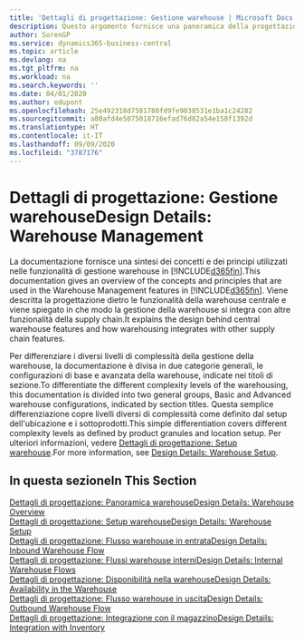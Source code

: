 ```yaml
---
title: 'Dettagli di progettazione: Gestione warehouse | Microsoft Docs'
description: Questo argomento fornisce una panoramica della progettazione, dei concetti e dei principi alla base delle funzionalità di gestione warehouse in Business Central.
author: SorenGP
ms.service: dynamics365-business-central
ms.topic: article
ms.devlang: na
ms.tgt_pltfrm: na
ms.workload: na
ms.search.keywords: ''
ms.date: 04/01/2020
ms.author: edupont
ms.openlocfilehash: 25e492318d7581780fd9fe9038531e1ba1c24282
ms.sourcegitcommit: a80afd4e5075018716efad76d82a54e158f1392d
ms.translationtype: HT
ms.contentlocale: it-IT
ms.lasthandoff: 09/09/2020
ms.locfileid: "3787176"
---
```

# <a name="design-details-warehouse-management"></a><span data-ttu-id="a6c63-103">Dettagli di progettazione: Gestione warehouse</span><span class="sxs-lookup"><span data-stu-id="a6c63-103">Design Details: Warehouse Management</span></span>
<span data-ttu-id="a6c63-104">La documentazione fornisce una sintesi dei concetti e dei principi utilizzati nelle funzionalità di gestione warehouse in [!INCLUDE[d365fin](includes/d365fin_md.md)].</span><span class="sxs-lookup"><span data-stu-id="a6c63-104">This documentation gives an overview of the concepts and principles that are used in the Warehouse Management features in [!INCLUDE[d365fin](includes/d365fin_md.md)].</span></span> <span data-ttu-id="a6c63-105">Viene descritta la progettazione dietro le funzionalità della warehouse centrale e viene spiegato in che modo la gestione della warehouse si integra con altre funzionalità della supply chain.</span><span class="sxs-lookup"><span data-stu-id="a6c63-105">It explains the design behind central warehouse features and how warehousing integrates with other supply chain features.</span></span>  

<span data-ttu-id="a6c63-106">Per differenziare i diversi livelli di complessità della gestione della warehouse, la documentazione è divisa in due categorie generali, le configurazioni di base e avanzata della warehouse, indicate nei titoli di sezione.</span><span class="sxs-lookup"><span data-stu-id="a6c63-106">To differentiate the different complexity levels of the warehousing, this documentation is divided into two general groups, Basic and Advanced warehouse configurations, indicated by section titles.</span></span> <span data-ttu-id="a6c63-107">Questa semplice differenziazione copre livelli diversi di complessità come definito dal setup dell'ubicazione e i sottoprodotti.</span><span class="sxs-lookup"><span data-stu-id="a6c63-107">This simple differentiation covers different complexity levels as defined by product granules and location setup.</span></span> <span data-ttu-id="a6c63-108">Per ulteriori informazioni, vedere [Dettagli di progettazione: Setup warehouse](design-details-warehouse-setup.md).</span><span class="sxs-lookup"><span data-stu-id="a6c63-108">For more information, see [Design Details: Warehouse Setup](design-details-warehouse-setup.md).</span></span>  

## <a name="in-this-section"></a><span data-ttu-id="a6c63-109">In questa sezione</span><span class="sxs-lookup"><span data-stu-id="a6c63-109">In This Section</span></span>  
[<span data-ttu-id="a6c63-110">Dettagli di progettazione: Panoramica warehouse</span><span class="sxs-lookup"><span data-stu-id="a6c63-110">Design Details: Warehouse Overview</span></span>](design-details-warehouse-overview.md)  
[<span data-ttu-id="a6c63-111">Dettagli di progettazione: Setup warehouse</span><span class="sxs-lookup"><span data-stu-id="a6c63-111">Design Details: Warehouse Setup</span></span>](design-details-warehouse-setup.md)  
[<span data-ttu-id="a6c63-112">Dettagli di progettazione: Flusso warehouse in entrata</span><span class="sxs-lookup"><span data-stu-id="a6c63-112">Design Details: Inbound Warehouse Flow</span></span>](design-details-inbound-warehouse-flow.md)  
[<span data-ttu-id="a6c63-113">Dettagli di progettazione: Flussi warehouse interni</span><span class="sxs-lookup"><span data-stu-id="a6c63-113">Design Details: Internal Warehouse Flows</span></span>](design-details-internal-warehouse-flows.md)  
[<span data-ttu-id="a6c63-114">Dettagli di progettazione: Disponibilità nella warehouse</span><span class="sxs-lookup"><span data-stu-id="a6c63-114">Design Details: Availability in the Warehouse</span></span>](design-details-availability-in-the-warehouse.md)  
[<span data-ttu-id="a6c63-115">Dettagli di progettazione: Flusso warehouse in uscita</span><span class="sxs-lookup"><span data-stu-id="a6c63-115">Design Details: Outbound Warehouse Flow</span></span>](design-details-outbound-warehouse-flow.md)  
[<span data-ttu-id="a6c63-116">Dettagli di progettazione: Integrazione con il magazzino</span><span class="sxs-lookup"><span data-stu-id="a6c63-116">Design Details: Integration with Inventory</span></span>](design-details-integration-with-inventory.md)
